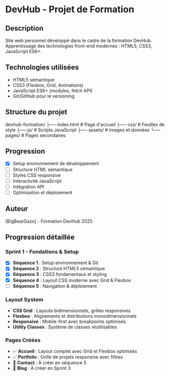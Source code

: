 # DevHub - Projet de Formation

## Description
Site web personnel développé dans le cadre de la formation DevHub.
Apprentissage des technologies front-end modernes : HTML5, CSS3, JavaScript ES6+.

## Technologies utilisées
- HTML5 sémantique
- CSS3 (Flexbox, Grid, Animations)
- JavaScript ES6+ (modules, fetch API)
- Git/GitHub pour le versioning

## Structure du projet

devhub-formation/
├── index.html          # Page d'accueil
├── css/                # Feuilles de style
├── js/                 # Scripts JavaScript
├── assets/             # Images et données
└── pages/              # Pages secondaires


## Progression
- [x] Setup environnement de développement
- [ ] Structure HTML sémantique
- [ ] Styles CSS responsive
- [ ] Interactivité JavaScript
- [ ] Intégration API
- [ ] Optimisation et déploiement

## Auteur
[BigBearGazo] - Formation DevHub 2025

## Progression détaillée

### Sprint 1 - Fondations & Setup
- [x] **Séquence 1** : Setup environnement & Git
- [x] **Séquence 2** : Structure HTML5 sémantique
- [x] **Séquence 3** : CSS3 fondamentaux et styling
- [x] **Séquence 4** : Layout CSS moderne avec Grid & Flexbox
- [ ] **Séquence 5** : Navigation & déploiement

### Layout System
- **CSS Grid** : Layouts bidimensionnels, grilles responsives
- **Flexbox** : Alignements et distributions monodimensionnels
- **Responsive** : Mobile-first avec breakpoints optimisés
- **Utility Classes** : Système de classes réutilisables

### Pages Créées
- ✅ **Accueil** : Layout complet avec Grid et Flexbox optimisés
- ✅ **Portfolio** : Grille de projets responsive avec filtres
- 🔄 **Contact** : À créer en séquence 5
- 🔄 **Blog** : À créer en Sprint 3